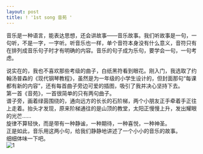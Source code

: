 ```yaml
---
layout: post
title: ! '1st song 音苑 '
---
```


<p>音乐是一种语言，能表达思想，还会讲故事——音乐故事。我们听故事是一句，一句听，不是一字，一字听。听音乐也一样，单个音符本身没有什么意义，音符只有在排列成音乐句子时才有明确的内容。音乐的句子成为乐句，要学会一句，一句考虑。</p>
<p>说实在的，我也不喜欢那些考级的曲子，白纸黑符看到眼花。刚入门，我选取了约翰汤普森的《现代钢琴教程》，虽然是为一年级的小学生设计的，但封面那句“每课都有新的内容”，还有每首曲子旁边可爱的插图，吸引了我并决心坚持下去。<br />
第一首《音苑》，一首很简单的只有两句曲子。<br />
谱子旁，画着绿茵围绕的，通向远方的长长的石阶梯，两个小朋友正手牵着手正往上走着。抬头才发现，原来阶梯通往的是山顶的教堂，太阳正慢慢上升，发出耀眼的光芒……<br />
旋律不算轻快，而是带有一种静谧，一种期待，一种喜悦，一种神圣。<br />
正是如此，音乐用这两小句，给我们静静地讲述了一个小小的音乐的故事。<br />
细细体味一下吧。<br />
<img src="http://i41.tinypic.com/33p7djq.jpg" alt="1" /></p>
